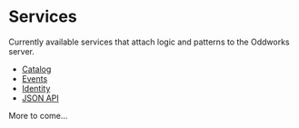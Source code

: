 # Services

Currently available services that attach logic and patterns to the Oddworks server.

* [Catalog](/catalog)
* [Events](/events)
* [Identity](/identity)
* [JSON API](/json-api)

More to come...


